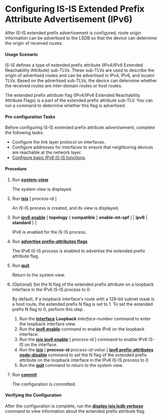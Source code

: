 Configuring IS-IS Extended Prefix Attribute Advertisement (IPv6)
================================================================

After IS-IS extended prefix advertisement is configured, route origin information can be advertised to the LSDB so that the device can determine the origin of received routes.

#### Usage Scenario

IS-IS defines a type of extended prefix attribute (IPv4/IPv6 Extended Reachability Attribute) sub-TLVs. These sub-TLVs are used to describe the origin of advertised routes and can be advertised in IPv4, IPv6, and locator TLVs. Based on the advertised sub-TLVs, the device can determine whether the received routes are inter-domain routes or host routes.

The extended prefix attribute flag (IPv4/IPv6 Extended Reachability Attribute Flags) is a part of the extended prefix attribute sub-TLV. You can run a command to determine whether this flag is advertised.


#### Pre-configuration Tasks

Before configuring IS-IS extended prefix attribute advertisement, complete the following tasks:

* Configure the link layer protocol on interfaces.
* Configure addresses for interfaces to ensure that neighboring devices are reachable at the network layer.
* [Configure basic IPv6 IS-IS functions](dc_vrp_isis_cfg_1023.html).

#### Procedure

1. Run [**system-view**](cmdqueryname=system-view)
   
   
   
   The system view is displayed.
2. Run [**isis**](cmdqueryname=isis) [ *process-id* ]
   
   
   
   An IS-IS process is created, and its view is displayed.
3. Run [**ipv6 enable**](cmdqueryname=ipv6+enable) [ **topology** { **compatible** [ **enable-mt-spf** ] | **ipv6** | **standard** } ]
   
   
   
   IPv6 is enabled for the IS-IS process.
4. Run [**advertise prefix-attributes flags**](cmdqueryname=advertise+prefix-attributes+flags)
   
   
   
   The IPv6 IS-IS process is enabled to advertise the extended prefix attribute flag.
5. Run [**quit**](cmdqueryname=quit)
   
   
   
   Return to the system view.
6. (Optional) Set the N flag of the extended prefix attribute on a loopback interface in the IPv6 IS-IS process to 0.
   
   
   
   By default, if a loopback interface's route with a 128-bit subnet mask is a host route, the extended prefix N flag is set to 1. To set the extended prefix N flag to 0, perform this step.
   
   1. Run the [**interface**](cmdqueryname=interface) **Loopback** *interface-number* command to enter the loopback interface view.
   2. Run the [**ipv6 enable**](cmdqueryname=ipv6+enable) command to enable IPv6 on the loopback interface.
   3. Run the [**isis ipv6 enable**](cmdqueryname=isis+ipv6+enable) [ *process-id* ] command to enable IPv6 IS-IS on the interface.
   4. Run the [**isis**](cmdqueryname=isis) [ **process-id** *process-id-value* ] [**ipv6 prefix-attributes node-disable**](cmdqueryname=ipv6+prefix-attributes+node-disable) command to set the N flag of the extended prefix attribute on the loopback interface in the IPv6 IS-IS process to 0.
   5. Run the [**quit**](cmdqueryname=quit) command to return to the system view.
7. Run [**commit**](cmdqueryname=commit)
   
   
   
   The configuration is committed.

#### Verifying the Configuration

After the configuration is complete, run the [**display isis lsdb verbose**](cmdqueryname=display+isis+lsdb+verbose) command to view information about the extended prefix attribute flag.